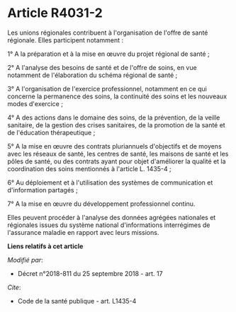 # Article R4031-2

Les unions régionales contribuent à l'organisation de l'offre de santé régionale. Elles participent notamment :

1° A la préparation et à la mise en œuvre du projet régional de santé ;

2° A l'analyse des besoins de santé et de l'offre de soins, en vue notamment de l'élaboration du schéma régional de santé ;

3° A l'organisation de l'exercice professionnel, notamment en ce qui concerne la permanence des soins, la continuité des
soins et les nouveaux modes d'exercice ;

4° A des actions dans le domaine des soins, de la prévention, de la veille sanitaire, de la gestion des crises sanitaires, de
la promotion de la santé et de l'éducation thérapeutique ;

5° A la mise en œuvre des contrats pluriannuels d'objectifs et de moyens avec les réseaux de santé, les centres de santé, les
maisons de santé et les pôles de santé, ou des contrats ayant pour objet d'améliorer la qualité et la coordination des soins
mentionnés à l'article L. 1435-4 ;

6° Au déploiement et à l'utilisation des systèmes de communication et d'information partagés ;

7° A la mise en œuvre du développement professionnel continu.

Elles peuvent procéder à l'analyse des données agrégées nationales et régionales issues du système national d'informations
interrégimes de l'assurance maladie en rapport avec leurs missions.

**Liens relatifs à cet article**

_Modifié par_:

  - Décret n°2018-811 du 25 septembre 2018 - art. 17

_Cite_:

  - Code de la santé publique - art. L1435-4
